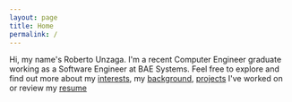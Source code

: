 ```yaml
---
layout: page
title: Home
permalink: /
---
```

Hi, my name's Roberto Unzaga. I'm a recent Computer Engineer graduate working as a Software Engineer at BAE Systems. Feel free to explore and find out more about my [interests](/interests/), my [background](/experience/), [projects](/projects/) I've worked on or review my [resume](/resources/FutureResume2.pdf) 

